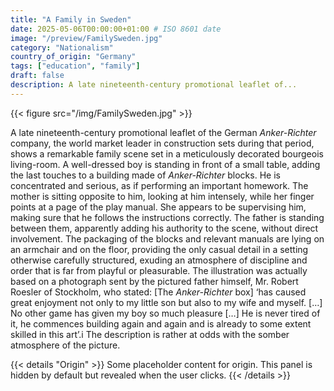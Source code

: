 ```yaml
---
title: "A Family in Sweden"
date: 2025-05-06T00:00:00+01:00 # ISO 8601 date
image: "/preview/FamilySweden.jpg"
category: "Nationalism"
country_of_origin: "Germany"
tags: ["education", "family"]
draft: false
description: A late nineteenth-century promotional leaflet of...
---
```


{{< figure src="/img/FamilySweden.jpg" >}}

A late nineteenth-century promotional leaflet of the German *Anker-Richter* company, the world market leader in construction sets during that period, shows a remarkable family scene set in a meticulously decorated bourgeois living-room. A well-dressed boy is standing in front of a small table, adding the last touches to a building made of *Anker-Richter* blocks. He is concentrated and serious, as if performing an important homework. The mother is sitting opposite to him, looking at him intensely, while her finger points at a page of the play manual. She appears to be supervising him, making sure that he follows the instructions correctly. The father is standing between them, apparently adding his authority to the scene, without direct involvement. The packaging of the blocks and relevant manuals are lying on an armchair and on the floor, providing the only casual detail in a setting otherwise carefully structured, exuding an atmosphere of discipline and order that is far from playful or pleasurable. The illustration was actually based on a photograph sent by the pictured father himself, Mr. Robert Roesler of Stockholm, who stated: [The *Anker-Richter* box] ‘has caused great enjoyment not only to my little son but also to my wife and myself. […] No other game has given my boy so much pleasure […] He is never tired of it, he commences building again and again and is already to some extent skilled in this art’.i The description is rather at odds with the somber atmosphere of the picture.


{{< details "Origin" >}}
Some placeholder content for origin. This panel is hidden by default but revealed when the user clicks.
{{< /details >}}

